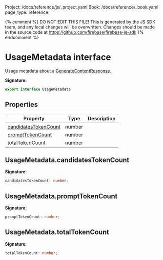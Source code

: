 Project: /docs/reference/js/_project.yaml
Book: /docs/reference/_book.yaml
page_type: reference

{% comment %}
DO NOT EDIT THIS FILE!
This is generated by the JS SDK team, and any local changes will be
overwritten. Changes should be made in the source code at
https://github.com/firebase/firebase-js-sdk
{% endcomment %}

# UsageMetadata interface
Usage metadata about a [GenerateContentResponse](./vertexai-preview.generatecontentresponse.md#generatecontentresponse_interface)<!-- -->.

<b>Signature:</b>

```typescript
export interface UsageMetadata 
```

## Properties

|  Property | Type | Description |
|  --- | --- | --- |
|  [candidatesTokenCount](./vertexai-preview.usagemetadata.md#usagemetadatacandidatestokencount) | number |  |
|  [promptTokenCount](./vertexai-preview.usagemetadata.md#usagemetadataprompttokencount) | number |  |
|  [totalTokenCount](./vertexai-preview.usagemetadata.md#usagemetadatatotaltokencount) | number |  |

## UsageMetadata.candidatesTokenCount

<b>Signature:</b>

```typescript
candidatesTokenCount: number;
```

## UsageMetadata.promptTokenCount

<b>Signature:</b>

```typescript
promptTokenCount: number;
```

## UsageMetadata.totalTokenCount

<b>Signature:</b>

```typescript
totalTokenCount: number;
```
